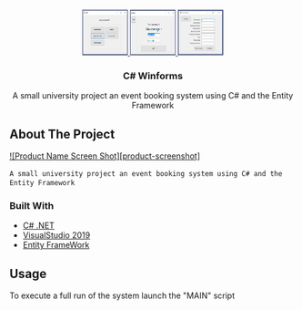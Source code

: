 

<!-- PROJECT LOGO -->
<br />
<p align="center">
  <a href="https://github.com/dannyleewalasek/AwayDay3">
    <img src="Images/Screen1.png" alt="Logo" width="80" height="80">
    <img src="Images/Screen2.png" alt="Logo1" width="80" height="80">
    <img src="Images/Screen3.png" alt="Logo2" width="80" height="80">
  </a>

  <h3 align="center">C# Winforms</h3>

  <p align="center">
    A small university project an event booking system using C# and the Entity Framework
    <br />
  </p>
</p>

<!-- ABOUT THE PROJECT -->
## About The Project

[![Product Name Screen Shot][product-screenshot]](https://example.com)

    A small university project an event booking system using C# and the Entity Framework


### Built With

* [C# .NET]()
* [VisualStudio 2019]()
* [Entity FrameWork]()


<!-- USAGE EXAMPLES -->
## Usage

To execute a full run of the system launch the "MAIN" script
